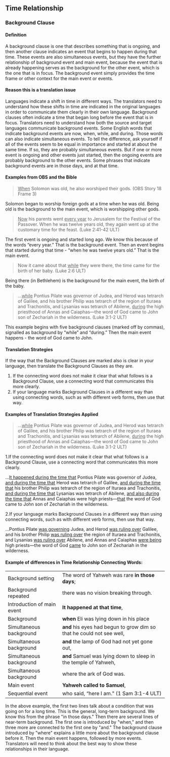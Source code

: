 ## Time Relationship

### Background Clause

#### Definition

A background clause is one that describes something that is ongoing, and then another clause indicates an event that begins to happen during that time. These events are also simultaneous events, but they have the further relationship of background event and main event, because the event that is already happening serves as the background for the other event, which is the one that is in focus. The background event simply provides the time frame or other context for the main event or events. 

#### Reason this is a translation issue

Languages indicate a shift in time in different ways. The translators need to understand how these shifts in time are indicated in the original languages in order to communicate them clearly in their own language. Background clauses often indicate a time that began long before the event that is in focus. Translators need to understand how both the source and target languages communicate background events. Some English words that indicate background events are now, when, while, and during. Those words can also indicate simultaneous events. To tell the difference, ask yourself if all of the events seem to be equal in importance and started at about the same time. If so, they are probably simultaneous events. But if one or more event is ongoing and other events just started, then the ongoing events are probably background to the other events. Some phrases that indicate background events are in those days, and at that time.

#### Examples from OBS and the Bible

> <u>When</u> Solomon was old, he also worshiped their gods. (OBS Story 18 Frame 3)

Solomon began to worship foreign gods at a time when he was old. Being old is the background to the main event, which is worshipping other gods. 

> <u>Now</u> his parents went <u>every year</u> to Jerusalem for the Festival of the Passover. When he was twelve years old, they again went up at the customary time for the feast.  (Luke 2:41-42 ULT)

The first event is ongoing and started long ago. We know this because of the words “every year.” That is the background event. Then an event begins that started during that time - “when he was twelve years old.” That is the main event. 

> Now it came about that <u>while</u> they were there, the time came for the birth of her baby. (Luke 2:6 ULT)

Being there (in Bethlehem) is the background for the main event, the birth of the baby.

> …<u>while</u> Pontius Pilate was governor of Judea, and Herod was tetrarch of Galilee, and his brother Philip was tetrarch of the region of Ituraea and Trachonitis, and Lysanias was tetrarch of Abilene, <u>during</u> the high priesthood of Annas and Caiaphas—the word of God came to John son of Zechariah in the wilderness. (Luke 3:1-2 ULT)

This example begins with five background clauses (marked off by commas), signalled as background by “while” and “during.” Then the main event happens - the word of God came to John.

#### Translation Strategies

If the way that the Background Clauses are marked also is clear in your language, then translate the Background Clauses as they are.

1. If the connecting word does not make it clear that what follows is a Background Clause, use a connecting word that communicates this more clearly.
2. If your language marks Background Clauses in a different way than using connecting words, such as with different verb forms, then use that way.

#### Examples of Translation Strategies Applied

> …<u>while</u> Pontius Pilate was governor of Judea, and Herod was tetrarch of Galilee, and his brother Philip was tetrarch of the region of Ituraea and Trachonitis, and Lysanias was tetrarch of Abilene, <u>during</u> the high priesthood of Annas and Caiaphas—the word of God came to John son of Zechariah in the wilderness. (Luke 3:1-2 ULT)

1.If the connecting word does not make it clear that what follows is a Background Clause, use a connecting word that communicates this more clearly.

…<u>It happened during the time that</u> Pontius Pilate was governor of Judea, <u>and during the time that</u> Herod was tetrarch of Galilee, <u>and during the time that</u> his brother Philip was tetrarch of the region of Ituraea and Trachonitis, <u>and during the time that</u> Lysanias was tetrarch of Abilene, <u>and also during the time that</u> Annas and Caiaphas were high priests—<u>that</u> the word of God came to John son of Zechariah in the wilderness. 

2.If your language marks Background Clauses in a different way than using connecting words, such as with different verb forms, then use that way.

…Pontius Pilate <u>was governing</u> Judea, and Herod <u>was ruling over</u> Galilee, and his brother Philip <u>was ruling over</u> the region of Ituraea and Trachonitis, and Lysanias <u>was ruling over</u> Abilene, and Annas and Caiaphas <u>were being</u> high priests—the word of God <u>came</u> to John son of Zechariah in the wilderness. 

#### Example of differences in Time Relationship Connecting Words:

|                          |                                              |
| ------------------------ | -------------------------------------------- |
|Background setting        |The word of Yahweh was rare **in those days**;|
|Background repeated	   |   there was no vision breaking through.      | 
|Introduction of main event|**It happened at that time**,  |
|Background		           |**when** Eli was lying down in his place  |
|Simultaneous background   |**and** his eyes had begun to grow dim so that he could not see well,|
|Simultaneous background   |**and** the lamp of God had not yet gone out,  |
|Simultaneous background   |**and** Samuel was lying down to sleep in the temple of Yahweh,|
|  Simultaneous background |     where the ark of God was.  |
|Main event		           |**Yahweh called to Samuel**,  |
|Sequential event		   |who said, “here I am." (1 Sam 3:1-4 ULT) |

In the above example, the first two lines talk about a condition that was going on for a long time. This is the general, long-term background. We know this from the phrase "in those days." Then there are several lines of near-term background. The first one is introduced by "when," and then three more are connected to the first one by "and." The background clause introduced by "where" explains a little more about the background clause before it. Then the main event happens, followed by more events. Translators will need to think about the best way to show these relationships in their language. 
